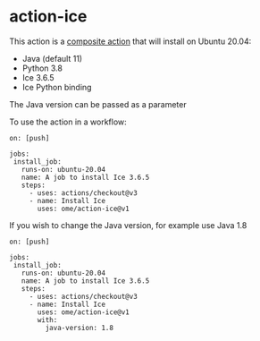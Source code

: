 # action-ice

This action is a [composite action](https://docs.github.com/en/actions/creating-actions/creating-a-composite-action)
that will install on Ubuntu 20.04:
 - Java (default 11)
 - Python 3.8
 - Ice 3.6.5 
 - Ice Python binding

 The Java version can be passed as a parameter

 To use the action in a workflow:

 ```
on: [push]

jobs:
  install_job:
    runs-on: ubuntu-20.04
    name: A job to install Ice 3.6.5
    steps:
      - uses: actions/checkout@v3
      - name: Install Ice
        uses: ome/action-ice@v1
 ```

If you wish to change the Java version, for example use Java 1.8

 ```
on: [push]

jobs:
  install_job:
    runs-on: ubuntu-20.04
    name: A job to install Ice 3.6.5
    steps:
      - uses: actions/checkout@v3
      - name: Install Ice
        uses: ome/action-ice@v1
        with:
          java-version: 1.8
 ```